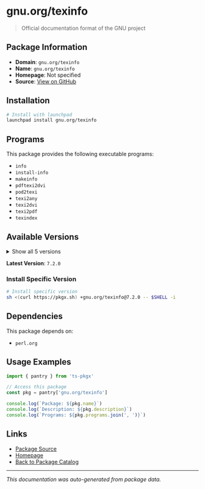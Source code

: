 # gnu.org/texinfo

> Official documentation format of the GNU project

## Package Information

- **Domain**: `gnu.org/texinfo`
- **Name**: `gnu.org/texinfo`
- **Homepage**: Not specified
- **Source**: [View on GitHub](https://github.com/pkgxdev/pantry/tree/main/projects/gnu.org/texinfo/package.yml)

## Installation

```bash
# Install with launchpad
launchpad install gnu.org/texinfo
```

## Programs

This package provides the following executable programs:

- `info`
- `install-info`
- `makeinfo`
- `pdftexi2dvi`
- `pod2texi`
- `texi2any`
- `texi2dvi`
- `texi2pdf`
- `texindex`

## Available Versions

<details>
<summary>Show all 5 versions</summary>

- `7.2.0`, `7.1.1`, `7.1.0`, `7.0.3`, `7.0.1`

</details>

**Latest Version**: `7.2.0`

### Install Specific Version

```bash
# Install specific version
sh <(curl https://pkgx.sh) +gnu.org/texinfo@7.2.0 -- $SHELL -i
```

## Dependencies

This package depends on:

- `perl.org`

## Usage Examples

```typescript
import { pantry } from 'ts-pkgx'

// Access this package
const pkg = pantry['gnu.org/texinfo']

console.log(`Package: ${pkg.name}`)
console.log(`Description: ${pkg.description}`)
console.log(`Programs: ${pkg.programs.join(', ')}`)
```

## Links

- [Package Source](https://github.com/pkgxdev/pantry/tree/main/projects/gnu.org/texinfo/package.yml)
- [Homepage](#)
- [Back to Package Catalog](../../../package-catalog.md)

---

*This documentation was auto-generated from package data.*
